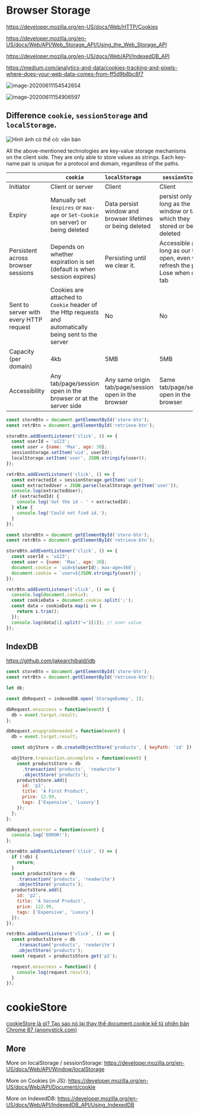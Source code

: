 # Browser Storage

https://developer.mozilla.org/en-US/docs/Web/HTTP/Cookies

https://developer.mozilla.org/en-US/docs/Web/API/Web_Storage_API/Using_the_Web_Storage_API

https://developer.mozilla.org/en-US/docs/Web/API/IndexedDB_API

https://medium.com/analytics-and-data/cookies-tracking-and-pixels-where-does-your-web-data-comes-from-ff5d9b8bc8f7

![image-20200611154542654](assets/JS_Browser_Storage/image-20200611154542654.png)

![image-20200611154906597](assets/JS_Browser_Storage/image-20200611154906597.png)

## Difference `cookie`, `sessionStorage` and `localStorage`.

![Hình ảnh có thể có: văn bản](assets/JS_Browser_Storage/131986214_3556451341101909_5452667036261089041_o.jpg)

All the above-mentioned technologies are key-value storage mechanisms on the client side. They are only able to store values as strings. Each key-name pair is unique for a protocol and domain, regardless of the paths.

|                                        | `cookie`                                                     | `localStorage`                                             | `sessionStorage`                                             |
| -------------------------------------- | ------------------------------------------------------------ | :--------------------------------------------------------- | ------------------------------------------------------------ |
| Initiator                              | Client or server                                             | Client                                                     | Client                                                       |
| Expiry                                 | Manually set (`expires` or `max-age` or `Set-Cookie` on server) or being deleted | Data persist window and browser lifetimes or being deleted | persist only as long as the window or tab in which they stored or being deleted |
| Persistent across browser sessions     | Depends on whether expiration is set (default is when session expires) | Persisting until we clear it.                              | Accessible as long as our tab is open, even we refresh the page.   Lose when close tab |
| Sent to server with every HTTP request | Cookies are attached to `Cookie` header of the Http requests and automatically being sent to the server | No                                                         | No                                                           |
| Capacity (per domain)                  | 4kb                                                          | 5MB                                                        | 5MB                                                          |
| Accessibility                          | Any tab/page/session open in the browser or at the server side | Any same origin tab/page/session open in the browser       | Same tab/page/session open in the browser                    |

```js
const storeBtn = document.getElementById('store-btn');
const retrBtn = document.getElementById('retrieve-btn');

storeBtn.addEventListener('click', () => {
  const userId = 'u123';
  const user = {name: 'Max', age: 30};
  sessionStorage.setItem('uid', userId);
  localStorage.setItem('user', JSON.stringify(user));
});

retrBtn.addEventListener('click', () => {
  const extractedId = sessionStorage.getItem('uid');
  const extractedUser = JSON.parse(localStorage.getItem('user'));
  console.log(extractedUser);
  if (extractedId) {
    console.log('Got the id - ' + extractedId);
  } else {
    console.log('Could not find id.');
  }
});
```

```js
const storeBtn = document.getElementById('store-btn');
const retrBtn = document.getElementById('retrieve-btn');

storeBtn.addEventListener('click', () => {
  const userId = 'u123';
  const user = {name: 'Max', age: 30};
  document.cookie = `uid=${userId}; max-age=360`;
  document.cookie = `user=${JSON.stringify(user)}`;
});

retrBtn.addEventListener('click', () => {
  console.log(document.cookie);
  const cookieData = document.cookie.split(';');
  const data = cookieData.map(i => {
    return i.trim();
  });
  console.log(data[1].split('=')[1]); // user value
});

```

## IndexDB

https://github.com/jakearchibald/idb

```js
const storeBtn = document.getElementById('store-btn');
const retrBtn = document.getElementById('retrieve-btn');

let db;

const dbRequest = indexedDB.open('StorageDummy', 1);

dbRequest.onsuccess = function(event) {
  db = event.target.result;
};

dbRequest.onupgradeneeded = function(event) {
  db = event.target.result;

  const objStore = db.createObjectStore('products', { keyPath: 'id' });

  objStore.transaction.oncomplete = function(event) {
    const productsStore = db
      .transaction('products', 'readwrite')
      .objectStore('products');
    productsStore.add({
      id: 'p1',
      title: 'A First Product',
      price: 12.99,
      tags: ['Expensive', 'Luxury']
    });
  };
};

dbRequest.onerror = function(event) {
  console.log('ERROR!');
};

storeBtn.addEventListener('click', () => {
  if (!db) {
    return;
  }
  const productsStore = db
    .transaction('products', 'readwrite')
    .objectStore('products');
  productsStore.add({
    id: 'p2',
    title: 'A Second Product',
    price: 122.99,
    tags: ['Expensive', 'Luxury']
  });
});

retrBtn.addEventListener('click', () => {
  const productsStore = db
    .transaction('products', 'readwrite')
    .objectStore('products');
  const request = productsStore.get('p2');

  request.onsuccess = function() {
    console.log(request.result);
  }
});

```

# cookieStore

[cookieStore là gì? Tạo sao nó lại thay thế document.cookie kế từ phiên bản Chrome 87 (anonystick.com)](https://anonystick.com/blog-developer/cookiestore-la-gi-tao-sao-no-lai-thay-the-documentcookie-ke-tu-phien-ban-chrome-87-2020103067936008)

## More

More on localStorage / sessionStorage: https://developer.mozilla.org/en-US/docs/Web/API/Window/localStorage

More on Cookies (in JS): https://developer.mozilla.org/en-US/docs/Web/API/Document/cookie

More on IndexedDB: https://developer.mozilla.org/en-US/docs/Web/API/IndexedDB_API/Using_IndexedDB
